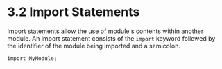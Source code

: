# 3.2 Import Statements
Import statements allow the use of module's contents within another module. An import statement consists of the `import` keyword followed by the identifier of the module being imported and a semicolon.

```tweety
import MyModule;
```